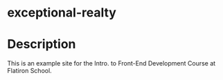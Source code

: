 # exceptional-realty

# Description

This is an example site for the Intro. to Front-End Development Course at Flatiron School.

